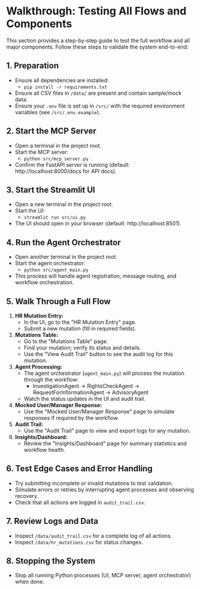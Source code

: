 # Walkthrough: Testing All Flows and Components

This section provides a step-by-step guide to test the full workflow and all major components. Follow these steps to validate the system end-to-end:

## 1. Preparation
- Ensure all dependencies are installed:
  - `pip install -r requirements.txt`
- Ensure all CSV files in `/data/` are present and contain sample/mock data.
- Ensure your `.env` file is set up in `/src/` with the required environment variables (see `/src/.env.example`).

## 2. Start the MCP Server
- Open a terminal in the project root.
- Start the MCP server:
	- `python src/mcp_server.py`
- Confirm the FastAPI server is running (default: http://localhost:8000/docs for API docs).

## 3. Start the Streamlit UI
- Open a new terminal in the project root.
- Start the UI:
  - `streamlit run src/ui.py`
- The UI should open in your browser (default: http://localhost:8501).

## 4. Run the Agent Orchestrator
- Open another terminal in the project root.
- Start the agent orchestrator:
  - `python src/agent_main.py`
- This process will handle agent registration, message routing, and workflow orchestration.

## 5. Walk Through a Full Flow
1. **HR Mutation Entry:**
	- In the UI, go to the "HR Mutation Entry" page.
	- Submit a new mutation (fill in required fields).
2. **Mutations Table:**
	- Go to the "Mutations Table" page.
	- Find your mutation; verify its status and details.
	- Use the "View Audit Trail" button to see the audit log for this mutation.
3. **Agent Processing:**
	- The agent orchestrator (`agent_main.py`) will process the mutation through the workflow:
	  - InvestigationAgent → RightsCheckAgent → RequestForInformationAgent → AdvisoryAgent
	- Watch the status updates in the UI and audit trail.
4. **Mocked User/Manager Response:**
	- Use the "Mocked User/Manager Response" page to simulate responses if required by the workflow.
5. **Audit Trail:**
	- Use the "Audit Trail" page to view and export logs for any mutation.
6. **Insights/Dashboard:**
	- Review the "Insights/Dashboard" page for summary statistics and workflow health.

## 6. Test Edge Cases and Error Handling
- Try submitting incomplete or invalid mutations to test validation.
- Simulate errors or retries by interrupting agent processes and observing recovery.
- Check that all actions are logged in `audit_trail.csv`.

## 7. Review Logs and Data
- Inspect `/data/audit_trail.csv` for a complete log of all actions.
- Inspect `/data/hr_mutations.csv` for status changes.

## 8. Stopping the System
- Stop all running Python processes (UI, MCP server, agent orchestrator) when done.
